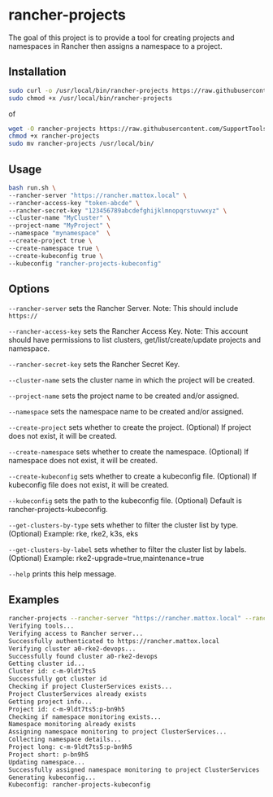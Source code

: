 # rancher-projects
The goal of this project is to provide a tool for creating projects and namespaces in Rancher then assigns a namespace to a project.

## Installation
```bash
sudo curl -o /usr/local/bin/rancher-projects https://raw.githubusercontent.com/SupportTools/rancher-projects/main/rancher-projects.sh
sudo chmod +x /usr/local/bin/rancher-projects
```

of

```bash
wget -O rancher-projects https://raw.githubusercontent.com/SupportTools/rancher-projects/main/rancher-projects.sh
chmod +x rancher-projects
sudo mv rancher-projects /usr/local/bin/
```

## Usage
```bash
bash run.sh \
--rancher-server "https://rancher.mattox.local" \
--rancher-access-key "token-abcde" \
--rancher-secret-key "123456789abcdefghijklmnopqrstuvwxyz" \
--cluster-name "MyCluster" \
--project-name "MyProject" \
--namespace "mynamespace"  \
--create-project true \
--create-namespace true \
--create-kubeconfig true \
--kubeconfig "rancher-projects-kubeconfig"
```

## Options
`--rancher-server` sets the Rancher Server. Note: This should include `https://`

`--rancher-access-key` sets the Rancher Access Key. Note: This account should have permissions to list clusters, get/list/create/update projects and namespace.

`--rancher-secret-key` sets the Rancher Secret Key.

`--cluster-name` sets the cluster name in which the project will be created.

`--project-name` sets the project name to be created and/or assigned.

`--namespace` sets the namespace name to be created and/or assigned.

`--create-project` sets whether to create the project. (Optional) If project does not exist, it will be created.

`--create-namespace` sets whether to create the namespace. (Optional) If namespace does not exist, it will be created.

`--create-kubeconfig` sets whether to create a kubeconfig file. (Optional) If kubeconfig file does not exist, it will be created.

`--kubeconfig` sets the path to the kubeconfig file. (Optional) Default is rancher-projects-kubeconfig.

`--get-clusters-by-type` sets whether to filter the cluster list by type. (Optional) Example: rke, rke2, k3s, eks

`--get-clusters-by-label` sets whether to filter the cluster list by labels. (Optional) Example: rke2-upgrade=true,maintenance=true

`--help` prints this help message.

## Examples
```bash
rancher-projects --rancher-server "https://rancher.mattox.local" --rancher-access-key "token-abcde" --rancher-secret-key "123456789abcdefghijklmnopqrstuvwxyz"  --cluster-name a0-rke2-devops --project-name "ClusterServices" --namespace "monitoring" --create-project true --create-namespace true
Verifying tools...
Verifying access to Rancher server...
Successfully authenticated to https://rancher.mattox.local
Verifying cluster a0-rke2-devops...
Successfully found cluster a0-rke2-devops
Getting cluster id...
Cluster id: c-m-9ldt7ts5
Successfully got cluster id
Checking if project ClusterServices exists...
Project ClusterServices already exists
Getting project info...
Project id: c-m-9ldt7ts5:p-bn9h5
Checking if namespace monitoring exists...
Namespace monitoring already exists
Assigning namespace monitoring to project ClusterServices...
Collecting namespace details...
Project long: c-m-9ldt7ts5:p-bn9h5
Project short: p-bn9h5
Updating namespace...
Successfully assigned namespace monitoring to project ClusterServices
Generating kubeconfig...
Kubeconfig: rancher-projects-kubeconfig
```
